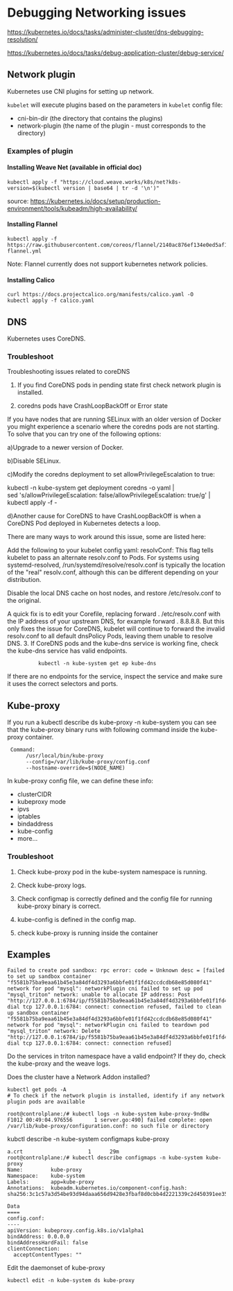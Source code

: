 # Debugging Networking issues
https://kubernetes.io/docs/tasks/administer-cluster/dns-debugging-resolution/

https://kubernetes.io/docs/tasks/debug-application-cluster/debug-service/

## Network plugin
Kubernetes use CNI plugins for setting up network.

`kubelet` will execute plugins based on the parameters in `kubelet` config file:
- cni-bin-dir (the directory that contains the plugins)
- network-plugin (the name of the plugin - must corresponds to the directory)

### Examples of plugin
#### Installing Weave Net (available in official doc)
```
kubectl apply -f "https://cloud.weave.works/k8s/net?k8s-version=$(kubectl version | base64 | tr -d '\n')"
```
source: https://kubernetes.io/docs/setup/production-environment/tools/kubeadm/high-availability/

#### Installing Flannel
```
kubectl apply -f https://raw.githubusercontent.com/coreos/flannel/2140ac876ef134e0ed5af15c65e414cf26827915/Documentation/kube-flannel.yml
```
Note: Flannel currently does not support kubernetes network policies.

#### Installing Calico
```
curl https://docs.projectcalico.org/manifests/calico.yaml -O
kubectl apply -f calico.yaml
```

## DNS
Kubernetes uses CoreDNS.

### Troubleshoot
Troubleshooting issues related to coreDNS
1. If you find CoreDNS pods in pending state first check network plugin is installed.

2. coredns pods have CrashLoopBackOff or Error state

If you have nodes that are running SELinux with an older version of Docker you might experience a scenario where the coredns pods are not starting. To solve that you can try one of the following options:

a)Upgrade to a newer version of Docker.

b)Disable SELinux.

c)Modify the coredns deployment to set allowPrivilegeEscalation to true:



kubectl -n kube-system get deployment coredns -o yaml | \
  sed 's/allowPrivilegeEscalation: false/allowPrivilegeEscalation: true/g' | \
  kubectl apply -f -

d)Another cause for CoreDNS to have CrashLoopBackOff is when a CoreDNS Pod deployed in Kubernetes detects a loop.



  There are many ways to work around this issue, some are listed here:



Add the following to your kubelet config yaml: resolvConf: <path-to-your-real-resolv-conf-file> This flag tells kubelet to pass an alternate resolv.conf to Pods. For systems using systemd-resolved, /run/systemd/resolve/resolv.conf is typically the location of the "real" resolv.conf, although this can be different depending on your distribution.

Disable the local DNS cache on host nodes, and restore /etc/resolv.conf to the original.

A quick fix is to edit your Corefile, replacing forward . /etc/resolv.conf with the IP address of your upstream DNS, for example forward . 8.8.8.8. But this only fixes the issue for CoreDNS, kubelet will continue to forward the invalid resolv.conf to all default dnsPolicy Pods, leaving them unable to resolve DNS.
3. If CoreDNS pods and the kube-dns service is working fine, check the kube-dns service has valid endpoints.

              kubectl -n kube-system get ep kube-dns

If there are no endpoints for the service, inspect the service and make sure it uses the correct selectors and ports.

## Kube-proxy
If you run a kubectl describe ds kube-proxy -n kube-system you can see that the kube-proxy binary runs with following command inside the kube-proxy container.
```
 Command:
      /usr/local/bin/kube-proxy
      --config=/var/lib/kube-proxy/config.conf
      --hostname-override=$(NODE_NAME)
```

In kube-proxy config file, we can define these info:
- clusterCIDR
- kubeproxy mode
- ipvs
- iptables
- bindaddress
- kube-config
- more...

### Troubleshoot
1. Check kube-proxy pod in the kube-system namespace is running.

2. Check kube-proxy logs.

3. Check configmap is correctly defined and the config file for running kube-proxy binary is correct.

4. kube-config is defined in the config map.

5. check kube-proxy is running inside the container

## Examples

```
Failed to create pod sandbox: rpc error: code = Unknown desc = [failed to set up sandbox container "f5581b75ba9eaa61b45e3a84df4d3293a6bbfe01f1fd42ccdcdb68e85d080f41" network for pod "mysql": networkPlugin cni failed to set up pod "mysql_triton" network: unable to allocate IP address: Post "http://127.0.0.1:6784/ip/f5581b75ba9eaa61b45e3a84df4d3293a6bbfe01f1fd42ccdcdb68e85d080f41": dial tcp 127.0.0.1:6784: connect: connection refused, failed to clean up sandbox container "f5581b75ba9eaa61b45e3a84df4d3293a6bbfe01f1fd42ccdcdb68e85d080f41" network for pod "mysql": networkPlugin cni failed to teardown pod "mysql_triton" network: Delete "http://127.0.0.1:6784/ip/f5581b75ba9eaa61b45e3a84df4d3293a6bbfe01f1fd42ccdcdb68e85d080f41": dial tcp 127.0.0.1:6784: connect: connection refused]
```
Do the services in triton namespace have a valid endpoint? If they do, check the kube-proxy and the weave logs.

Does the cluster have a Network Addon installed?
```
kubectl get pods -A
# To check if the network plugin is installed, identify if any network plugin pods are available
```

```
root@controlplane:/# kubectl logs -n kube-system kube-proxy-9nd8w 
F1012 00:49:04.976556       1 server.go:490] failed complete: open /var/lib/kube-proxy/configuration.conf: no such file or directory
```

kubctl describe -n kube-system configmaps kube-proxy
```
a.crt                     1      29m
root@controlplane:/# kubectl describe configmaps -n kube-system kube-proxy
Name:         kube-proxy
Namespace:    kube-system
Labels:       app=kube-proxy
Annotations:  kubeadm.kubernetes.io/component-config.hash: sha256:3c1c57a3d54be93d94daaa656d9428e3fbaf8d0cbb4d2221339c2d450391ee35

Data
====
config.conf:
----
apiVersion: kubeproxy.config.k8s.io/v1alpha1
bindAddress: 0.0.0.0
bindAddressHardFail: false
clientConnection:
  acceptContentTypes: ""
```
Edit the daemonset of kube-proxy
```
kubectl edit -n kube-system ds kube-proxy
```